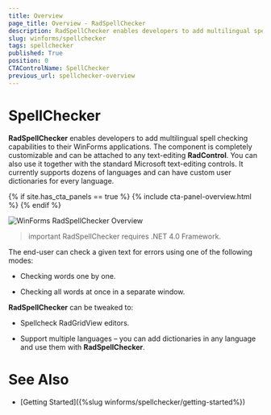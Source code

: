 ```yaml
---
title: Overview
page_title: Overview - RadSpellChecker
description: RadSpellChecker enables developers to add multilingual spell checking capabilities to their WinForms applications.
slug: winforms/spellchecker
tags: spellchecker
published: True
position: 0
CTAControlName: SpellChecker
previous_url: spellchecker-overview
---
```


# SpellChecker

**RadSpellChecker** enables developers to add multilingual spell checking capabilities to their WinForms applications. The component is completely customizable and can be attached to any text-editing **RadControl**. You can also use it together with the standard Microsoft text-editing controls. It currently supports dozens of languages and can have custom user dictionaries for every language.

{% if site.has_cta_panels == true %}
{% include cta-panel-overview.html %}
{% endif %}

![WinForms RadSpellChecker Overview](images/spellchecker-overview001.png)

>important RadSpellChecker requires .NET 4.0 Framework.
>

The end-user can check a given text for errors using one of the following modes:

* Checking words one by one.

* Checking all words at once in a separate window.

**RadSpellChecker** can be tweaked to:

* Spellcheck RadGridView editors.
          

* Support multiple languages – you can add dictionaries in any language and use them with **RadSpellChecker**.
          
# See Also

* [Getting Started]({%slug winforms/spellchecker/getting-started%})	
